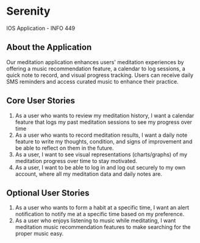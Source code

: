 # Serenity
IOS Application - INFO 449

## About the Application
Our meditation application enhances users' meditation experiences by offering a music recommendation feature, a calendar to log sessions, a quick note to record, and visual progress tracking. Users can receive daily SMS reminders and access curated music to enhance their practice. 

## Core User Stories
1. As a user who wants to review my meditation history, I want a calendar feature that logs my past meditation sessions to see my progress over time
2. As a user who wants to record meditation results, I want a daily note feature to write my thoughts, condition, and signs of improvement and be able to reflect on them in the future.
3. As a user, I want to see visual representations (charts/graphs) of my meditation progress over time to stay motivated.
4. As a user, I want to be able to log in and log out securely to my own account, where all my meditation data and daily notes are.

## Optional User Stories
1. As a user who wants to form a habit at a specific time, I want an alert notification to notify me at a specific time based on my preference.
2. As a user who enjoys listening to music while meditating, I want meditation music recommendation features to make searching for the proper music easy.
